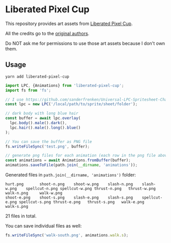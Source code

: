 # Liberated Pixel Cup

This repository provides art assets from [Liberated Pixel Cup](https://opengameart.org/forums/liberated-pixel-cup).

All the credits go to the [original authors](https://github.com/jrconway3/Universal-LPC-spritesheet/blob/master/AUTHORS.txt).

Do NOT ask me for permissions to use those art assets because I don't own them.


## Usage

```
yarn add liberated-pixel-cup
```


```ts
import LPC, {Animations} from 'liberated-pixel-cup';
import fs from 'fs';

// I use https://github.com/sanderfrenken/Universal-LPC-Spritesheet-Character-Generator/tree/master/spritesheets
const lpc = new LPC('/local/path/to/sprite/sheet/folder');

// dark body with long blue hair
const buffer = await lpc.overlay(
  lpc.body().male().dark(),
  lpc.hair().male().long().blue()
);

// You can save the buffer as PNG file
fs.writeFileSync('test.png', buffer);

// generate png files for each animation (each row in the png file above)
const animations = await Animations.fromBuffer(buffer);
animations.saveToFile(path.join(__dirname, 'animations'));
```

Generated files in `path.join(__dirname, 'animations')` folder:

```
hurt.png       shoot-n.png    shoot-w.png    slash-n.png    slash-w.png    spellcut-n.png spellcut-w.png thrust-n.png   thrust-w.png   walk-n.png     walk-w.png
shoot-e.png    shoot-s.png    slash-e.png    slash-s.png    spellcut-e.png spellcut-s.png thrust-e.png   thrust-s.png   walk-e.png     walk-s.png
```

21 files in total.

You can save individual files as well:

```ts
fs.writeFileSync('walk-south.png', animations.walk.s);
```
